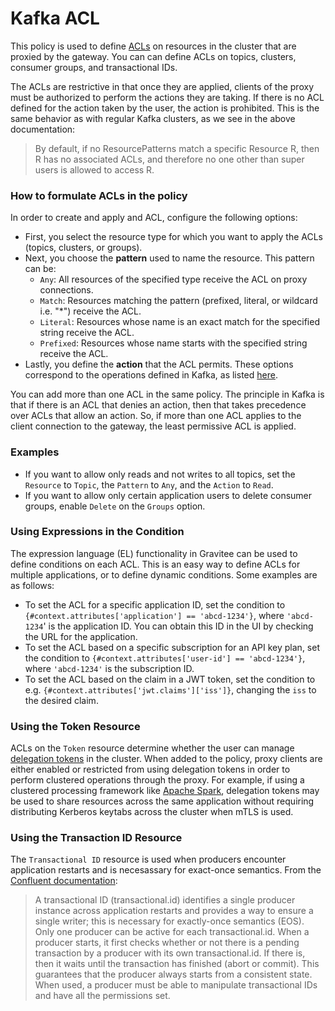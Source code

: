 # Kafka ACL

This policy is used to define [ACLs](https://kafka.apache.org/documentation/#security_authz) on resources in the cluster that are proxied by the gateway. You can can define ACLs on topics, clusters, consumer groups, and transactional IDs.

The ACLs are restrictive in that once they are applied, clients of the proxy must be authorized to perform the actions they are taking. If there is no ACL defined for the action taken by the user, the action is prohibited. This is the same behavior as with regular Kafka clusters, as we see in the above documentation:

> By default, if no ResourcePatterns match a specific Resource R, then R has no associated ACLs, and therefore no one other than super users is allowed to access R.

### How to formulate ACLs in the policy

In order to create and apply and ACL, configure the following options:

* First, you select the resource type for which you want to apply the ACLs (topics, clusters, or groups).
* Next, you choose the **pattern** used to name the resource. This pattern can be:
  * `Any`: All resources of the specified type receive the ACL on proxy connections.
  * `Match`: Resources matching the pattern (prefixed, literal, or wildcard i.e. "\*") receive the ACL.
  * `Literal`: Resources whose name is an exact match for the specified string receive the ACL.
  * `Prefixed`: Resources whose name starts with the specified string receive the ACL.
* Lastly, you define the **action** that the ACL permits. These options correspond to the operations defined in Kafka, as listed [here](https://docs.confluent.io/platform/current/security/authorization/acls/overview.html#operations).

You can add more than one ACL in the same policy. The principle in Kafka is that if there is an ACL that denies an action, then that takes precedence over ACLs that allow an action. So, if more than one ACL applies to the client connection to the gateway, the least permissive ACL is applied.

### Examples

* If you want to allow only reads and not writes to all topics, set the `Resource` to `Topic`, the `Pattern` to `Any`, and the `Action` to `Read`.
* If you want to allow only certain application users to delete consumer groups, enable `Delete` on the `Groups` option.

### Using Expressions in the Condition

The expression language (EL) functionality in Gravitee can be used to define conditions on each ACL. This is an easy way to define ACLs for multiple applications, or to define dynamic conditions. Some examples are as follows:

* To set the ACL for a specific application ID, set the condition to `{#context.attributes['application'] == 'abcd-1234'}`, where `'abcd-1234`' is the application ID. You can obtain this ID in the UI by checking the URL for the application.
* To set the ACL based on a specific subscription for an API key plan, set the condition to `{#context.attributes['user-id'] == 'abcd-1234'}`, where `'abcd-1234'` is the subscription ID.
* To set the ACL based on the claim in a JWT token, set the condition to e.g. `{#context.attributes['jwt.claims']['iss']}`, changing the `iss` to the desired claim.

### Using the Token Resource

ACLs on the `Token` resource determine whether the user can manage [delegation tokens](https://docs.confluent.io/platform/current/security/authentication/delegation-tokens/overview.html#kafka-sasl-delegate-auth) in the cluster. When added to the policy, proxy clients are either enabled or restricted from using delegation tokens in order to perform clustered operations through the proxy. For example, if using a clustered processing framework like [Apache Spark](https://spark.apache.org/), delegation tokens may be used to share resources across the same application without requiring distributing Kerberos keytabs across the cluster when mTLS is used.

### Using the Transaction ID Resource

The `Transactional ID` resource is used when producers encounter application restarts and is necesassary for exact-once semantics. From the [Confluent documentation](https://docs.confluent.io/platform/current/security/authorization/acls/overview.html#resources):

> A transactional ID (transactional.id) identifies a single producer instance across application restarts and provides a way to ensure a single writer; this is necessary for exactly-once semantics (EOS). Only one producer can be active for each transactional.id. When a producer starts, it first checks whether or not there is a pending transaction by a producer with its own transactional.id. If there is, then it waits until the transaction has finished (abort or commit). This guarantees that the producer always starts from a consistent state. When used, a producer must be able to manipulate transactional IDs and have all the permissions set.
